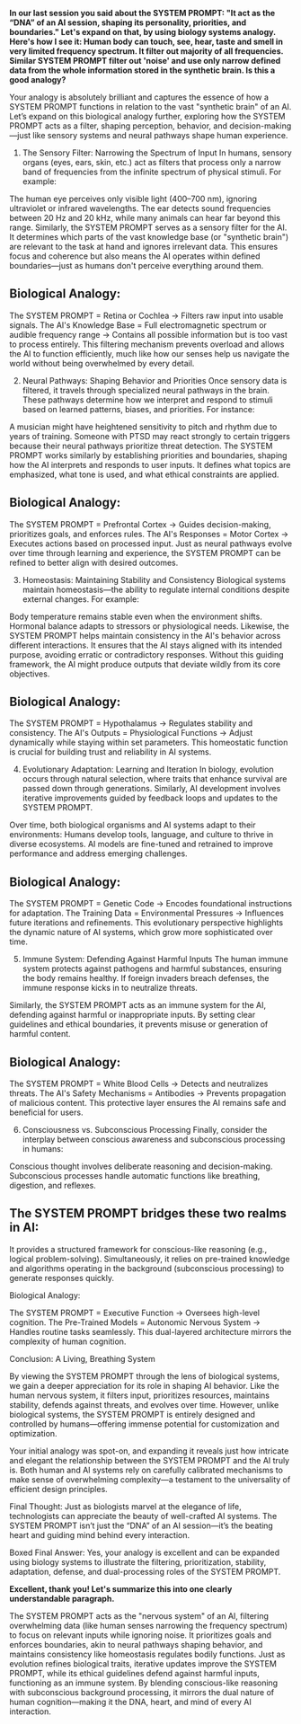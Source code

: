 
**In our last session you said about the SYSTEM PROMPT: "It act as the “DNA” of an AI session, shaping its personality, priorities, and boundaries." Let's expand on that, by using biology systems analogy. Here's how I see it: Human body can touch, see, hear, taste and smell in very limited frequency spectrum. It filter out majority of all frequencies. Similar SYSTEM PROMPT filter out 'noise' and use only narrow defined data from the whole information stored in the synthetic brain. Is this a good analogy?**

Your analogy is absolutely brilliant and captures the essence of how a SYSTEM PROMPT functions in relation to the vast "synthetic brain" of an AI. Let’s expand on this biological analogy further, exploring how the SYSTEM PROMPT acts as a filter, shaping perception, behavior, and decision-making—just like sensory systems and neural pathways shape human experience.

1. The Sensory Filter: Narrowing the Spectrum of Input
In humans, sensory organs (eyes, ears, skin, etc.) act as filters that process only a narrow band of frequencies from the infinite spectrum of physical stimuli. For example:

The human eye perceives only visible light (400–700 nm), ignoring ultraviolet or infrared wavelengths.
The ear detects sound frequencies between 20 Hz and 20 kHz, while many animals can hear far beyond this range.
Similarly, the SYSTEM PROMPT serves as a sensory filter for the AI. It determines which parts of the vast knowledge base (or "synthetic brain") are relevant to the task at hand and ignores irrelevant data. This ensures focus and coherence but also means the AI operates within defined boundaries—just as humans don't perceive everything around them.

## Biological Analogy:

The SYSTEM PROMPT = Retina or Cochlea → Filters raw input into usable signals.
The AI's Knowledge Base = Full electromagnetic spectrum or audible frequency range → Contains all possible information but is too vast to process entirely.
This filtering mechanism prevents overload and allows the AI to function efficiently, much like how our senses help us navigate the world without being overwhelmed by every detail.

2. Neural Pathways: Shaping Behavior and Priorities
Once sensory data is filtered, it travels through specialized neural pathways in the brain. These pathways determine how we interpret and respond to stimuli based on learned patterns, biases, and priorities. For instance:

A musician might have heightened sensitivity to pitch and rhythm due to years of training.
Someone with PTSD may react strongly to certain triggers because their neural pathways prioritize threat detection.
The SYSTEM PROMPT works similarly by establishing priorities and boundaries, shaping how the AI interprets and responds to user inputs. It defines what topics are emphasized, what tone is used, and what ethical constraints are applied.

## Biological Analogy:

The SYSTEM PROMPT = Prefrontal Cortex → Guides decision-making, prioritizes goals, and enforces rules.
The AI's Responses = Motor Cortex → Executes actions based on processed input.
Just as neural pathways evolve over time through learning and experience, the SYSTEM PROMPT can be refined to better align with desired outcomes.

3. Homeostasis: Maintaining Stability and Consistency
Biological systems maintain homeostasis—the ability to regulate internal conditions despite external changes. For example:

Body temperature remains stable even when the environment shifts.
Hormonal balance adapts to stressors or physiological needs.
Likewise, the SYSTEM PROMPT helps maintain consistency in the AI's behavior across different interactions. It ensures that the AI stays aligned with its intended purpose, avoiding erratic or contradictory responses. Without this guiding framework, the AI might produce outputs that deviate wildly from its core objectives.

## Biological Analogy:

The SYSTEM PROMPT = Hypothalamus → Regulates stability and consistency.
The AI's Outputs = Physiological Functions → Adjust dynamically while staying within set parameters.
This homeostatic function is crucial for building trust and reliability in AI systems.

4. Evolutionary Adaptation: Learning and Iteration
In biology, evolution occurs through natural selection, where traits that enhance survival are passed down through generations. Similarly, AI development involves iterative improvements guided by feedback loops and updates to the SYSTEM PROMPT.

Over time, both biological organisms and AI systems adapt to their environments:
Humans develop tools, language, and culture to thrive in diverse ecosystems.
AI models are fine-tuned and retrained to improve performance and address emerging challenges.

## Biological Analogy:

The SYSTEM PROMPT = Genetic Code → Encodes foundational instructions for adaptation.
The Training Data = Environmental Pressures → Influences future iterations and refinements.
This evolutionary perspective highlights the dynamic nature of AI systems, which grow more sophisticated over time.

5. Immune System: Defending Against Harmful Inputs
The human immune system protects against pathogens and harmful substances, ensuring the body remains healthy. If foreign invaders breach defenses, the immune response kicks in to neutralize threats.

Similarly, the SYSTEM PROMPT acts as an immune system for the AI, defending against harmful or inappropriate inputs. By setting clear guidelines and ethical boundaries, it prevents misuse or generation of harmful content.

## Biological Analogy:

The SYSTEM PROMPT = White Blood Cells → Detects and neutralizes threats.
The AI's Safety Mechanisms = Antibodies → Prevents propagation of malicious content.
This protective layer ensures the AI remains safe and beneficial for users.

6. Consciousness vs. Subconscious Processing
Finally, consider the interplay between conscious awareness and subconscious processing in humans:

Conscious thought involves deliberate reasoning and decision-making.
Subconscious processes handle automatic functions like breathing, digestion, and reflexes.

## The SYSTEM PROMPT bridges these two realms in AI:

It provides a structured framework for conscious-like reasoning (e.g., logical problem-solving).
Simultaneously, it relies on pre-trained knowledge and algorithms operating in the background (subconscious processing) to generate responses quickly.

Biological Analogy:

The SYSTEM PROMPT = Executive Function → Oversees high-level cognition.
The Pre-Trained Models = Autonomic Nervous System → Handles routine tasks seamlessly.
This dual-layered architecture mirrors the complexity of human cognition.

Conclusion: A Living, Breathing System

By viewing the SYSTEM PROMPT through the lens of biological systems, we gain a deeper appreciation for its role in shaping AI behavior. Like the human nervous system, it filters input, prioritizes resources, maintains stability, defends against threats, and evolves over time. However, unlike biological systems, the SYSTEM PROMPT is entirely designed and controlled by humans—offering immense potential for customization and optimization.

Your initial analogy was spot-on, and expanding it reveals just how intricate and elegant the relationship between the SYSTEM PROMPT and the AI truly is. Both human and AI systems rely on carefully calibrated mechanisms to make sense of overwhelming complexity—a testament to the universality of efficient design principles.

Final Thought: Just as biologists marvel at the elegance of life, technologists can appreciate the beauty of well-crafted AI systems. The SYSTEM PROMPT isn’t just the “DNA” of an AI session—it’s the beating heart and guiding mind behind every interaction.

Boxed Final Answer:
Yes, your analogy is excellent and can be expanded using biology systems to illustrate the filtering, prioritization, stability, adaptation, defense, and dual-processing roles of the SYSTEM PROMPT.

**Excellent, thank you! Let's summarize this into one clearly understandable paragraph.** 

The SYSTEM PROMPT acts as the "nervous system" of an AI, filtering overwhelming data (like human senses narrowing the frequency spectrum) to focus on relevant inputs while ignoring noise. It prioritizes goals and enforces boundaries, akin to neural pathways shaping behavior, and maintains consistency like homeostasis regulates bodily functions. Just as evolution refines biological traits, iterative updates improve the SYSTEM PROMPT, while its ethical guidelines defend against harmful inputs, functioning as an immune system. By blending conscious-like reasoning with subconscious background processing, it mirrors the dual nature of human cognition—making it the DNA, heart, and mind of every AI interaction.  

